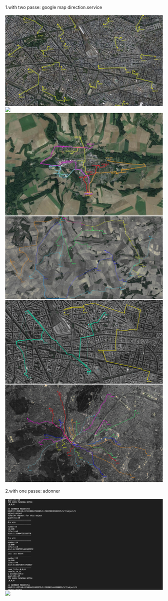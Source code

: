 1.with two passe: google map direction.service<br><br>
<img src="15.png">
<img src="7.png">
<img src="8.png">
<img src="34.jpg">
<img src="23.jpg">
<img src="30.jpg"><br><br>
2.with one passe: adonner<br><br>
<img src="13.png">
<img src="2.jpg">

